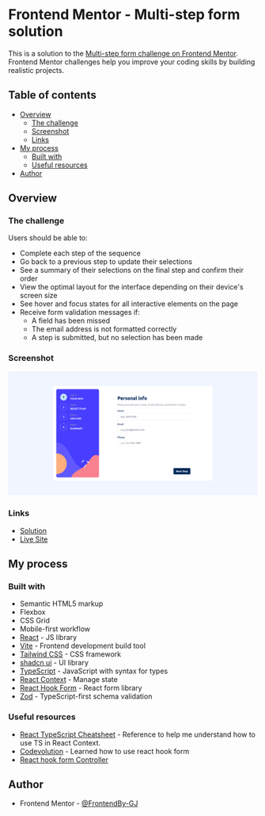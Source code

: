 # Frontend Mentor - Multi-step form solution

This is a solution to the [Multi-step form challenge on Frontend Mentor](https://www.frontendmentor.io/challenges/multistep-form-YVAnSdqQBJ). Frontend Mentor challenges help you improve your coding skills by building realistic projects.

## Table of contents

- [Overview](#overview)
  - [The challenge](#the-challenge)
  - [Screenshot](#screenshot)
  - [Links](#links)
- [My process](#my-process)
  - [Built with](#built-with)
  - [Useful resources](#useful-resources)
- [Author](#author)

## Overview

### The challenge

Users should be able to:

- Complete each step of the sequence
- Go back to a previous step to update their selections
- See a summary of their selections on the final step and confirm their order
- View the optimal layout for the interface depending on their device's screen size
- See hover and focus states for all interactive elements on the page
- Receive form validation messages if:
  - A field has been missed
  - The email address is not formatted correctly
  - A step is submitted, but no selection has been made

### Screenshot

![](./screenshot.png)

### Links

- [Solution](https://www.frontendmentor.io/solutions/multistep-form-REY-P7xq9_)
- [Live Site](https://garcia-jr-multi-step-form.netlify.app)

## My process

### Built with

- Semantic HTML5 markup
- Flexbox
- CSS Grid
- Mobile-first workflow
- [React](https://reactjs.org/) - JS library
- [Vite](https://vitejs.dev/) - Frontend development build tool
- [Tailwind CSS](https://tailwindcss.com/) - CSS framework
- [shadcn ui](https://ui.shadcn.com/) - UI library
- [TypeScript](https://www.typescriptlang.org/) - JavaScript with syntax for types
- [React Context](https://react.dev/reference/react/useContext) - Manage state
- [React Hook Form](https://react-hook-form.com/) - React form library
- [Zod](https://zod.dev/) - TypeScript-first schema validation

### Useful resources

- [React TypeScript Cheatsheet](https://react-typescript-cheatsheet.netlify.app/) - Reference to help me understand how to use TS in React Context.
- [Codevolution](https://www.youtube.com/playlist?list=PLC3y8-rFHvwjmgBr1327BA5bVXoQH-w5s) - Learned how to use react hook form
- [React hook form Controller](https://react-hook-form.com/docs/usecontroller/controller)

## Author

- Frontend Mentor - [@FrontendBy-GJ](https://www.frontendmentor.io/profile/FrontendBy-GJ)

